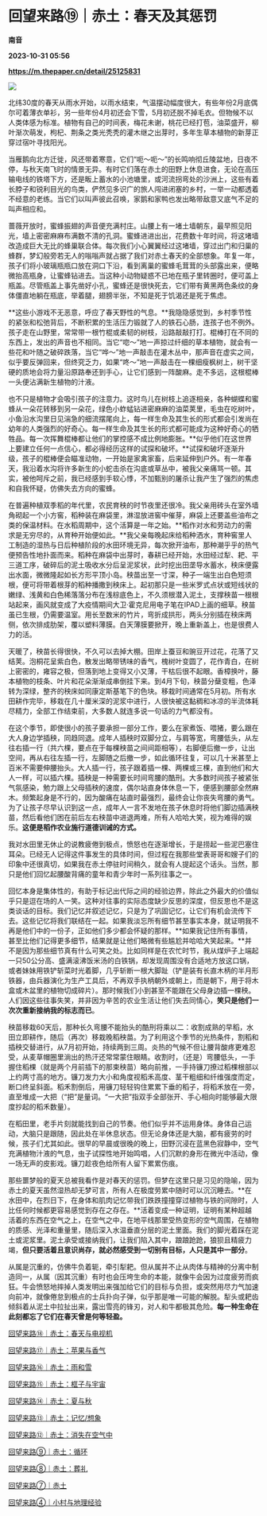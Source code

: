 # 回望来路⑲｜赤土：春天及其惩罚
**南音**

**2023-10-31 05:56**

**https://m.thepaper.cn/detail/25125831**

![](https://imagecloud.thepaper.cn/thepaper/image/276/338/413.jpg)

北纬30度的春天从雨水开始，以雨水结束，气温摆动幅度很大，有些年份2月底偶尔可着薄衣单衫，另一些年份4月初还会下雪，5月初还脱不掉毛衣。但物候不以人类体感为标准。植物有自己的时间表，梅花未谢，桃花已经打苞，油菜盛开，柳叶渐次萌发，枸杞、荆条之类光秃秃的灌木继之出芽时，多年生草本植物的新芽正穿过宿叶寻找阳光。

当雁鹅向北方迁徙，风还带着寒意，它们“呃～呃～”的长鸣响彻丘陵盆地，日夜不停，与秋天南飞时的情景无异。有时它们落在赤土的田野上休息进食，无论在高压输电线的铁塔下方，还是畈上蓄水的小池塘里，或河流拐弯处的沙洲上，这些有着长脖子和锐利目光的鸟类，俨然见多识广的旅人闯进闭塞的乡村，一举一动都透着不经意的老练。当它们以叫声彼此召唤，家鹅和家鸭也发出略带敌意又底气不足的叫声相应和。

蔷薇开放时，蜜蜂振翅的声音便充满村庄。山腰上有一堵土墙朝东，最早照见阳光，墙上密密麻麻布满数不清的孔洞。蜜蜂进进出出，花费数十年时间，将这堵墙改造成巨大无比的蜂巢联合体。每次我们小心翼翼经过这堵墙，穿过出门和归巢的蜂群，梦幻般旁若无人的嗡嗡声就占据了我们对赤土春天的全部想象。年复一年，孩子们将小玻璃瓶瓶口放在洞口下沿，看到离巢的蜜蜂毛茸茸的头部露出来，便略微抬高瓶身，让蜜蜂钻进去。当这种小动物疑惑不已地在瓶子里转圈时，便可盖上瓶盖。尽管瓶盖上事先凿好小孔，蜜蜂还是很快死去，它们带有黄黑两色条纹的身体僵直地躺在瓶底，举着腿，翅膀半张，不知是死于饥渴还是死于焦虑。

**这些小游戏不无恶意，呼应了春天野性的气息。**我隐隐感觉到，乡村季节性的紧张和松弛背后，不断积累的生活压力锻就了人的铁石心肠，连孩子也不例外。孩子走在山野里，常常带一根竹棍或柔韧的树枝，沿路敲敲打打。棍棒打在不同的东西上，发出的声音也不相同。当它“唿～”地一声掠过纤细的草本植物，就会有一些花和叶随之破碎跌落，当它“哗～”地一声敲击在灌木丛中，那声音在虚实之间，似乎要反弹回来，但终究乏力，如果“咚～”地一声敲击在一棵细瘦枫树上，树干坚硬的质地会将力量沿原路奉还到手心，让它们感到一阵酸麻。走不多远，这根棍棒一头便沾满新生植物的汁液。

也不只是植物才会吸引孩子的注意力。这时鸟儿在树枝上追逐相亲，各种蝴蝶和蜜蜂从一朵花转移到另一朵花，绿色小蚱蜢钻进密麻麻的油菜荚里，毛虫在吃树叶，小鱼沿水沟里日见湍急的细流摆尾向上，每一样生命及其生长的形式都会引发尚在幼年的人类强烈的好奇心。每一样生命及其生长的形式都可能成为这种好奇心的牺牲品。每一次挥舞棍棒都让他们的掌控感不成比例地膨胀。**似乎他们在这世界上要建立任何一点信心，都必得经历这样的试探和破坏。**试探和破坏逐渐升级，孩子的棍棒便会瞄准动物，一开始是家禽家畜，后来延伸到户外。有一年春天，我沿着水沟将许多新生的小蛇击杀在沟底或草丛中，被我父亲痛骂一顿。其实，被他呵斥之前，我已经感到手软心悸，不加甄别的屠杀让我产生了强烈的焦虑和自我怀疑，仿佛失去方向的蜜蜂。

在普遍种植双季稻的年代里，农民育秧的时节夜里还很冷。我父亲用砖头在室外墙角砌起一个小方窖，稻种装在麻袋里，淋湿放进窖中催芽，麻袋上还要盖些油布之类的保温材料。在水稻周期中，这个活算是一年之始。**稻作对水和劳动力的需求是无穷尽的，从育种开始便如此。**我父亲每晚起床给稻种洒水，育种窖里人工制造的湿热与日后种植阶段的水田环境无异，每次掀开油布，那种潮乎乎的热气便预告性地扑面而来。稻种在麻袋中出芽时，春耕已经开始，水田经过犁、耙、平三道工序，破碎后的泥土吸收水分后呈泥浆状，此时挖出田垄导水蓄水，秧床便露出水面，微微隆起如长方形平顶小岛。秧苗出至一寸深，种子一端生出白色短须根，便可将带着根芽的稻种播撒到秧床上。起初那只是一些米罗式点状或短线状的嫩绿、浅黄和白色稀落落分布在浅棕底色上，不久须根潜入泥土，支撑秧苗一根根站起来，画风就变成了大疫情期间大卫·霍克尼用电子笔在IPAD上画的细草。秧苗虽已生根，仍需要温室。用长至数米的竹片，弯折成拱形，两头分别插在秧床两侧，依次排成肋架，覆以塑料薄膜。白天薄膜要掀开，晚上重新盖上，也是很费人力的活。

天暖了，秧苗长得很快，不久可以去掉大棚。田岸上蚕豆和豌豆开过花，花落了又结荚。泡桐花呈紫白色，散发出略带锈味的香气，槐树叶变圆了，花作青白，在树上密密的，雍容之极，但落到地上变得又小又薄，干枯后很不起眼。香樟换叶，藤本植物的枝条、叶片和花朵渐渐成串倒挂下来。到4月下旬，秧苗分蘖变粗，色泽转为深绿，整齐的秧床如同康定斯基笔下的色块。移栽时间通常在5月初。所有水田耕作完毕，移栽在几十厘米深的泥浆中进行，人很快被这黏稠和冰凉的半流体耗尽精力，全部工作结束前，大多数人就连多说一句话的力气都没有。

在这个季节，即使很小的孩子要承担一部分工作，要么在家煮饭、喂猪，要么跟在大人身边学插秧，同趋同退。成年人插秧时双脚分立，与肩等宽，弯腰低头，从左往右插一行（共六棵，要点在于每棵秧苗之间间距相等），右脚便后撤一步，让出空间，再从右往左插一行，左脚随之后撤一步，如此循环往复，可以几十米甚至上百米不需要伸腰抬头。大人插一行，孩子跟着插一棵、两棵或三棵，直到他们和大人一样，可以插六棵。插秧是一种需要长时间弯腰的酷刑。大多数时间孩子被紧张气氛感染，勉力跟上父母插秧的速度，偶尔站直身体休息一下，便感到腰部全然麻木。频繁起身是不行的，因为酸痛在站直时最强烈，最终会让你丧失弯腰的勇气。为了让孩子尽早认识到这一点，成年人一言不发地在孩子休息时将他们脚边插满秧苗，然后看他们困在前后左右秧苗中进退两难，所有人哈哈大笑，视为难得的娱乐。**这便是稻作农业施行道德训诫的方式。**

我对水田里无休止的说教疲倦到极点，愤怒也在逐渐增长，于是捞起一些泥巴塞住耳朵。已经无人记得这件事发生的具体时间，但过程在我那些堂表哥哥和嫂子们的印象中还很真切，如果我在赤土停驻时间稍久，就会有人提起这个话头。当然，那只是他们回忆起腰酸背痛的童年和青少年时一系列往事之一。

回忆本身是集体性的，有助于标记出代际之间的经验边界，除此之外最大的价值似乎只是逗在场的人一笑。这种对往事的实际态度缺少反思的深度，但反思也不是这类谈话的目标。我们记忆并叙述记忆，只是为了巩固记忆，让它们有机会流传下去。这些记忆将我们联结在一起。如果我淡忘所有细节甚至事实本身，就证明我不再是他们中的一份子，正如他们多少都会怀疑的那样。**如果我记住所有事情，甚至比他们记得更多细节，结果就是让他们略微有些尴尬并哈哈大笑起来。**并不是因为那些细节真有什么可笑之处。比如同样是在农忙时节，我从煤炉子上端起一只50公分高、盛满滚沸饭米汤的白铁锅，却发现周围没有合适地方放这口锅，或者妹妹用铁铲斩菜时光着脚，几乎斩断一根大脚趾（铲是装有长直木柄的半月形铁器，由兵器演化为生产工具后，不再双手执柄朝外或朝上，而是朝下，用于将木盒或木盆里的植物切成碎片）。那时候我们小到甚至不能跟在父母身边插一棵秧。人们因这些往事失笑，并非因为辛苦的农业生活让他们失去同情心，**笑只是他们一次次重新接纳我的标志而已**。

秧苗移栽60天后，那种长久弯腰不能抬头的酷刑将乘以二：收割成熟的早稻，水田立即耕作，随后（再次）移栽晚稻秧苗。为了利用这个季节的光热条件，割稻和插秧交替进行，从7月初开始，持续两到三周。炎热的气候不但让腰背酸疼更难忍受，从麦草帽圈里淌出的热汗还常常蒙住眼睛。收割时，（还是）弯腰低头，一手握住稻棵（就是两个月前插下的那束秧苗）略向前推，一手持镰刀撩过稻棵根部以上约两寸高的地方。镰刀发力大小和角度视稻禾高度、茎干粗细和纤维强度而定，断口终呈斜面。稻禾割倒后，用镰刀轻轻钩住累累下垂的稻子，将稻禾放在一旁，直至堆成一大把（“把”是量词。“一大把”指双手全部张开、手心相向时能够最大限度抄起的稻禾数量）。

在稻田里，老手片刻就能找到自己的节奏。他们似乎并不运用身体。身体自己运动，大脑只是跟随，因此处在半休息状态。但无论身体还是大脑，都有疲劳的时候，孩子们尤其如此。很早的早晨或很晚的晚上，田野沉浸在蓝黑色寂静中，空气充满植物汁液的气息，虫子试探性地开始鸣唱，人们沉默的身形在微光中活动，像一场无声的皮影戏。镰刀趁夜色给所有人留下累累伤痕。

那些噩梦般的夏天总被我看作是对春天的惩罚。但梦在这里只是习见的隐喻，因为赤土的夏天虽然湿热却无梦可言，所有人在极度劳累中随时可以沉沉睡去。**在水田中，在烈日下，在身体和肌肉记忆带我们跌跌撞撞穿过植物与铁的间隙时，人比任何时候都更容易感觉到存在之存在。**活着变成一种证明，证明有某种超越活着的东西在空气之上，在空气之中，在地平线那里受热变形的空气周围，在植物的质感、光泽和重量里，随后深入水温垂直分层的泥土里面。我们的脚光着踩在泥土或泥浆里。泥土承受或接纳我们，让我们陷入其中，踉踉跄跄，狼狈且精疲力竭，**但只要活着且意识尚存，就必然感受到一切别有目标，人只是其中一部分**。

从属是沉重的，仿佛牛负着轭，牵引犁耙。但从属并不止从肉体与精神的分离中制造同一，从属（因其沉重）有时也会压垮生命的本能，就像牛会因为过度疲劳而疯狂。牛会愤怒地摔掉人类发明出来强加给它们的目标与负担，或突然用尽力气加速向前冲，就像倦怠到极点的士兵扑向子弹，似乎那是唯一可能的解脱。犁头或耙齿倾斜着从泥土中拉扯出来，露出雪亮的锋刃，对人和牛都极其危险。**每一种生命在此刻都忘了它们在春天曾是何等轻盈。**

[回望来路⑱｜赤土：春天与电视机](https://www.thepaper.cn/newsDetail_forward_24879179)

[回望来路⑰｜赤土：苹果与香气](https://www.thepaper.cn/newsDetail_forward_24823877)

[回望来路⑯｜赤土：雨和雪](https://www.thepaper.cn/newsDetail_forward_24580448)

[回望来路⑮｜赤土：框子与宇宙](https://www.thepaper.cn/newsDetail_forward_24209615)

[回望来路⑭｜赤土：夏与秋](https://www.thepaper.cn/newsDetail_forward_23507500)

[回望来路⑬｜赤土：记忆/想象](https://www.thepaper.cn/newsDetail_forward_23024438)

[回望来路⑫｜赤土：消失在空气中](https://www.thepaper.cn/newsDetail_forward_22815859)

[回望来路⑨｜赤土：循环](https://www.thepaper.cn/newsDetail_forward_22454527)

[回望来路⑧｜赤土：葬礼](https://www.thepaper.cn/newsDetail_forward_22336374)

[回望来路⑦｜赤土](https://www.thepaper.cn/newsDetail_forward_21807509)

[回望来路④｜小村与地理经验](https://www.thepaper.cn/newsDetail_forward_21690392)